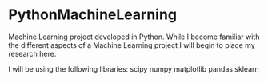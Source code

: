 # PythonMachineLearning

Machine Learning project developed in Python. While I become familiar with the different aspects of a Machine Learning project I will begin 
to place my research here.


I will be using the following libraries: 
scipy
numpy
matplotlib
pandas
sklearn

